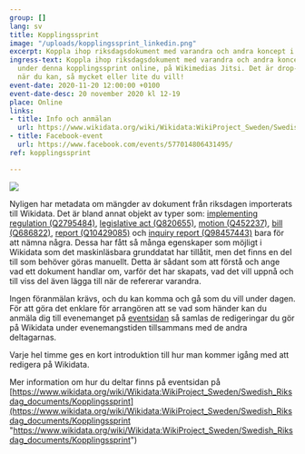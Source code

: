 ```yaml
---
group: []
lang: sv
title: Kopplingssprint
image: "/uploads/kopplingssprint_linkedin.png"
excerpt: Koppla ihop riksdagsdokument med varandra och andra koncept i Wikidata
ingress-text: Koppla ihop riksdagsdokument med varandra och andra koncept i Wikidata
  under denna kopplingssprint online, på Wikimedias Jitsi. Det är drop-in så delta
  när du kan, så mycket eller lite du vill!
event-date: 2020-11-20 12:00:00 +0100
event-date-desc: 20 november 2020 kl 12-19
place: Online
links:
- title: Info och anmälan
  url: https://www.wikidata.org/wiki/Wikidata:WikiProject_Sweden/Swedish_Riksdag_documents/Kopplingssprint
- title: Facebook-event
  url: https://www.facebook.com/events/577014806431495/
ref: kopplingssprint

---
```

![](/uploads/1782px-kopplingssprint-se-svg.png)

Nyligen har metadata om mängder av dokument från riksdagen importerats till Wikidata. Det är bland annat objekt av typer som: [implementing regulation (Q2795484)](https://www.wikidata.org/wiki/Q2795484 "Q2795484"), [legislative act (Q820655)](https://www.wikidata.org/wiki/Q820655 "Q820655"), [motion (Q452237)](https://www.wikidata.org/wiki/Q452237 "Q452237"), [bill (Q686822)](https://www.wikidata.org/wiki/Q686822 "Q686822"), [report (Q10429085)](https://www.wikidata.org/wiki/Q10429085 "Q10429085") och [inquiry report (Q98457443)](https://www.wikidata.org/wiki/Q98457443 "Q98457443") bara för att nämna några. Dessa har fått så många egenskaper som möjligt i Wikidata som det maskinläsbara grunddatat har tillåtit, men det finns en del till som behöver göras manuellt. Detta är sådant som att förstå och ange vad ett dokument handlar om, varför det har skapats, vad det vill uppnå och till viss del även lägga till när de refererar varandra.

Ingen föranmälan krävs, och du kan komma och gå som du vill under dagen. För att göra det enklare för arrangören att se vad som händer kan du anmäla dig till evenemanget på [eventsidan](https://www.wikidata.org/wiki/Wikidata:WikiProject_Sweden/Swedish_Riksdag_documents/Kopplingssprint) så samlas de redigeringar du gör på Wikidata under evenemangstiden tillsammans med de andra deltagarnas.

Varje hel timme ges en kort introduktion till hur man kommer igång med att redigera på Wikidata. 

Mer information om hur du deltar finns på eventsidan på [https://www.wikidata.org/wiki/Wikidata:WikiProject_Sweden/Swedish_Riksdag_documents/Kopplingssprint](https://www.wikidata.org/wiki/Wikidata:WikiProject_Sweden/Swedish_Riksdag_documents/Kopplingssprint "https://www.wikidata.org/wiki/Wikidata:WikiProject_Sweden/Swedish_Riksdag_documents/Kopplingssprint")